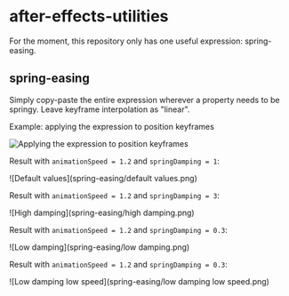 # after-effects-utilities
For the moment, this repository only has one useful expression: spring-easing.

## spring-easing
Simply copy-paste the entire expression wherever a property needs to be springy. Leave keyframe interpolation as "linear".

Example: applying the expression to position keyframes

![Applying the expression to position keyframes](spring-easing/expression.png)

Result with `animationSpeed = 1.2` and `springDamping = 1`:

![Default values](spring-easing/default values.png)

Result with `animationSpeed = 1.2` and `springDamping = 3`:

![High damping](spring-easing/high damping.png)

Result with `animationSpeed = 1.2` and `springDamping = 0.3`:

![Low damping](spring-easing/low damping.png)

Result with `animationSpeed = 1.2` and `springDamping = 0.3`:

![Low damping low speed](spring-easing/low damping low speed.png)
